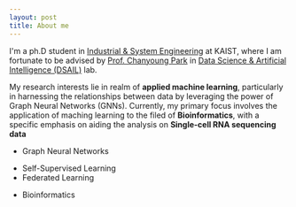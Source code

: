 ```yaml
---
layout: post
title: About me
---
```


I'm a ph.D student in [Industrial & System Engineering](https://statistics.kaist.ac.kr/) at KAIST, where I am fortunate to be advised by [Prof. Chanyoung Park](https://dsail.kaist.ac.kr/professor/) in [Data Science & Artificial Intelligence (DSAIL)](https://dsail.kaist.ac.kr/) lab.

My research interests lie in realm of **applied machine learning**, particularly in harnessing the relationships between data by leveraging the power of Graph Neural Networks (GNNs). Currently, my primary focus involves the application of maching learning to the filed of **Bioinformatics**, with a specific emphasis on aiding the analysis on **Single-cell RNA sequencing data**

* Graph Neural Networks
- Self-Supervised Learning
- Federated Learning
* Bioinformatics


